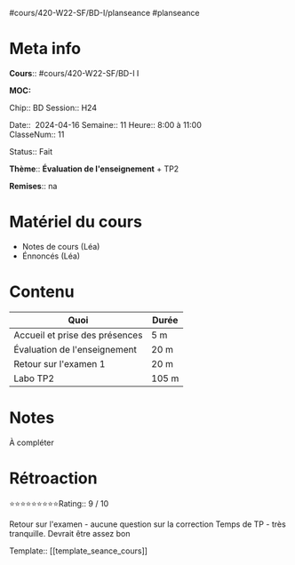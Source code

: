 #cours/420-W22-SF/BD-I/planseance #planseance
# Meta info

**Cours**:: #cours/420-W22-SF/BD-I I 

**MOC:** 

Chip:: <span class="chip cours-1">BD</span>
Session:: H24

Date::  2024-04-16
Semaine:: 11
Heure:: 8:00 à 11:00  
ClasseNum:: 11

Status::  <span class="chip done">Fait</span>

**Thème**:: **Évaluation de l'enseignement** + TP2

**Remises**:: <span class="chip na">na</span>

# Matériel du cours
* Notes de cours (Léa)
* Énnoncés (Léa)
# Contenu

| Quoi                           | Durée |
| ------------------------------ | ----- |
| Accueil et prise des présences | 5 m   |
| Évaluation de l'enseignement   | 20 m  |
| Retour sur l'examen 1          | 20 m  |
| Labo TP2                       | 105 m |

# Notes
À compléter

# Rétroaction
⭐⭐⭐⭐⭐⭐⭐⭐⭐Rating:: 9 / 10

Retour sur l'examen - aucune question sur la correction
Temps de TP - très tranquille. Devrait être assez bon

Template:: [[template_seance_cours]]